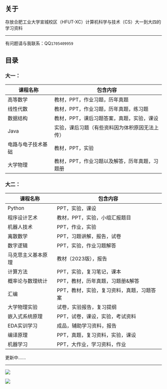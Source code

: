 ## 关于

存放合肥工业大学宣城校区（HFUT-XC）计算机科学与技术（CS）大一到大四的学习资料

----

有问题请与我联系：QQ`1705409959`



## 目录

### 大一：

| 课程名称           | 包含内容                                       |
| ------------------ | ---------------------------------------------- |
| 高等数学           | 教材，PPT，作业习题，历年真题                  |
| 线性代数           | 教材，PPT，作业习题，历年真题，练习题          |
| 数据结构           | 教材，PPT，课后习题答案，真题，实验，课设      |
| Java               | 实验，课后习题（有些资料因为体积原因无法上传） |
| 电路与电子技术基础 | 教材，PPT，实验                                |
| 大学物理           | 教材，PPT，作业习题以及解答，历年真题，习题册  |



### 大二：

| 课程名称           | 包含内容                                  |
| ------------------ | ----------------------------------------- |
| Python             | PPT，实验，课设                           |
| 程序设计艺术       | 教材，PPT，实验，小组汇报题目             |
| 机器人技术         | PPT，作业，实验                           |
| 离散数学           | PPT，习题讲解，报告，试卷                 |
| 数字逻辑           | PPT，实验，作业习题解答                   |
| 马克思主义基本原理 | 教材（2023版），报告                      |
| 计算方法           | PPT，实验，复习笔记，课本                 |
| 概率论与数理统计   | PPT，教材，历年真题，习题册&解答          |
| 汇编               | PPT，教材，实验，复习资料，真题，习题答案 |
| 大学物理实验       | 试卷，实验报告，复习提纲                  |
| 嵌入式系统原理     | PPT，试卷，课设，实验，考试资料           |
| EDA实训学习        | 成品，辅助学习资料，报告                  |
| 编译原理           | PPT，真题，复习资料，实验，课设           |
| 机器学习           | PPT，大作业，学习资料，作业               |





更新中......

---



![](https://xc.hfut.edu.cn/_upload/article/images/71/7b/1219d3104a0fb29429bae77ec9c9/03c550ee-d815-4649-81fc-2b4f9c9da1c7.jpeg)

![](https://xc.hfut.edu.cn/_upload/article/images/f6/f8/875163004c49b8d871cfeb8724b8/097b6aad-cd6f-41b4-b225-19e10baa59f8.jpg)
